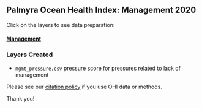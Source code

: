 ## Palmyra Ocean Health Index: Management 2020  

Click on the layers to see data preparation:  

#### [Management](https://ohi-4site.github.io/pal-prep/prep/pressures/mgmt/v2020/mgmt_pressure_layer.html)    

### Layers Created

- `mgmt_pressure.csv`  pressure score for pressures related to lack of management            


Please see our [citation policy](http://ohi-science.org/citation-policy/) if you use OHI data or methods.   

Thank you! 